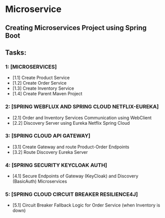 # Microservice

## Creating Microservices Project using Spring Boot

## Tasks:

### 1: [MICROSERVICES]

- [1.1] Create Product Service
- [1.2] Create Order Service
- [1.3] Create Inventory Service
- [1.4] Create Parent Maven Project

### 2: [SPRING WEBFLUX AND SPRING CLOUD NETFLIX-EUREKA]

- [2.1] Order and Inventory Services Communication using WebClient
- [2.2] Discovery Server using Eureka Netflix Spring Cloud

### 3: [SPRING CLOUD API GATEWAY]

- [3.1] Create Gateway and route Product-Order Endpoints
- [3.2] Route Discovery Eureka Server

### 4: [SPRING SECURITY KEYCLOAK AUTH]

- [4.1] Secure Endpoints of Gateway (KeyCloak) and Discovery (BasicAuth) Microservices

### 5: [SPRING CLOUD CIRCUIT BREAKER RESILIENCE4J]

- [5.1] Circuit Breaker Fallback Logic for Order Service (when Inventory is down)